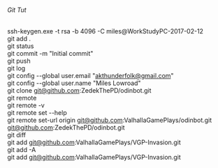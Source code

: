 ###### Git Tut  
ssh-keygen.exe -t rsa -b 4096 -C miles@WorkStudyPC-2017-02-12  
git add .  
git status  
git commit -m "Initial commit"  
git push  
git log  
git config --global user.email "akthunderfolk@gmail.com"  
git config --global user.name "Miles Lowroad"  
git clone git@github.com:ZedekThePD/odinbot.git  
git remote  
git remote -v  
git remote set --help  
git remote set-url origin git@github.com:ValhallaGamePlays/odinbot.git      git@github.com:ZedekThePD/odinbot.git  
git diff  
git add git@github.com:ValhallaGamePlays/VGP-Invasion.git  
git add -A  
git add git@github.com:ValhallaGamePlays/VGP-Invasion.git  